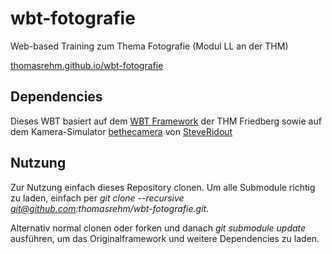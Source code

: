 # wbt-fotografie
Web-based Training zum Thema Fotografie (Modul LL an der THM)

[thomasrehm.github.io/wbt-fotografie](http://thomasrehm.github.io/wbt-fotografie)

## Dependencies
Dieses WBT basiert auf dem [WBT Framework](https://scm.thm.de/wbtframework/wbtframework/source/17b3e34551cdac8a59f4274898073fd40a7415d1:) der THM Friedberg sowie auf dem Kamera-Simulator [bethecamera](http://bethecamera.com/) von [SteveRidout](https://github.com/SteveRidout/bethecamera)

## Nutzung
Zur Nutzung einfach dieses Repository clonen. Um alle Submodule richtig zu laden, einfach per *git clone --recursive git@github.com:thomasrehm/wbt-fotografie.git*.

Alternativ normal clonen oder forken und danach *git submodule update* ausführen, um das Originalframework und weitere Dependencies zu laden.
